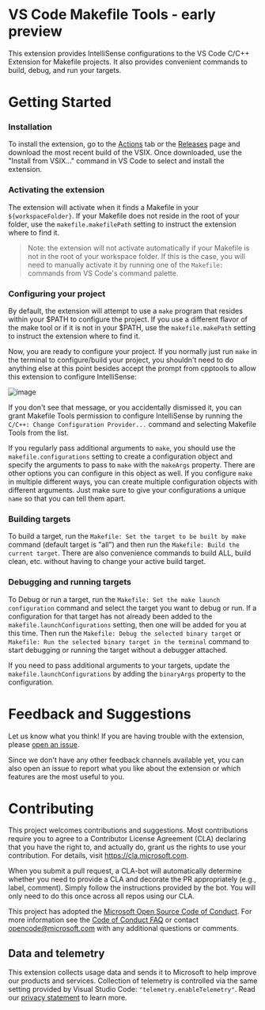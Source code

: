 # VS Code Makefile Tools - early preview

This extension provides IntelliSense configurations to the VS Code C/C++ Extension for Makefile projects.
It also provides convenient commands to build, debug, and run your targets.

# Getting Started

### Installation
To install the extension, go to the [Actions](https://github.com/microsoft/vscode-makefile-tools/actions)
tab or the [Releases](https://github.com/microsoft/vscode-makefile-tools/releases) page and download the
most recent build of the VSIX.  Once downloaded, use the "Install from VSIX..." command in VS Code to select
and install the extension.

### Activating the extension
The extension will activate when it finds a Makefile in your `${workspaceFolder}`. If your Makefile does not
reside in the root of your folder, use the `makefile.makefilePath` setting to instruct the extension where to
find it.
> Note: the extension will not activate automatically if your Makefile is not in the root of your workspace
folder. If this is the case, you will need to manually activate it by running one of the `Makefile:` commands
from VS Code's command palette.

### Configuring your project
By default, the extension will attempt to use a `make` program that resides within your $PATH to configure
the project.  If you use a different flavor of the make tool or if it is not in your $PATH, use the
`makefile.makePath` setting to instruct the extension where to find it.

Now, you are ready to configure your project. If you normally just run `make` in the terminal to
configure/build your project, you shouldn't need to do anything else at this point besides accept the prompt
from cpptools to allow this extension to configure IntelliSense:

![image](https://user-images.githubusercontent.com/12818240/94731434-9d1e3380-0319-11eb-98c4-cb80218b1b8b.png)

If you don't see that message, or you accidentally dismissed it, you can grant Makefile Tools permission to
configure IntelliSense by running the `C/C++: Change Configuration Provider...` command and selecting Makefile
Tools from the list.

If you regularly pass additional arguments to `make`, you should use the `makefile.configurations` setting
to create a configuration object and specify the arguments to pass to `make` with the `makeArgs` property.
There are other options you can configure in this object as well. If you configure `make` in multiple
different ways, you can create multiple configuration objects with different arguments. Just make sure to
give your configurations a unique `name` so that you can tell them apart.

### Building targets

To build a target, run the `Makefile: Set the target to be built by make` command (default target is "all")
and then run the `Makefile: Build the current target`.  There are also convenience commands to build ALL,
build clean, etc. without having to change your active build target.

### Debugging and running targets

To Debug or run a target, run the `Makefile: Set the make launch configuration` command and select the target
you want to debug or run. If a configuration for that target has not already been added to the
`makefile.launchConfigurations` setting, then one will be added for you at this time.  Then run the 
`Makefile: Debug the selected binary target` or `Makefile: Run the selected binary target in the terminal` 
command to start debugging or running the target without a debugger attached.

If you need to pass additional arguments to your targets, update the `makefile.launchConfigurations` by adding
the `binaryArgs` property to the configuration.

# Feedback and Suggestions

Let us know what you think! If you are having trouble with the extension, please
[open an issue](https://github.com/microsoft/vscode-makefile-tools/issues/new).

Since we don't have any other feedback channels available yet, you can also open an issue to report what you
like about the extension or which features are the most useful to you.

# Contributing

This project welcomes contributions and suggestions.  Most contributions require you to agree to a
Contributor License Agreement (CLA) declaring that you have the right to, and actually do, grant us
the rights to use your contribution. For details, visit https://cla.microsoft.com.

When you submit a pull request, a CLA-bot will automatically determine whether you need to provide
a CLA and decorate the PR appropriately (e.g., label, comment). Simply follow the instructions
provided by the bot. You will only need to do this once across all repos using our CLA.

This project has adopted the [Microsoft Open Source Code of Conduct](https://opensource.microsoft.com/codeofconduct/).
For more information see the [Code of Conduct FAQ](https://opensource.microsoft.com/codeofconduct/faq/) or
contact [opencode@microsoft.com](mailto:opencode@microsoft.com) with any additional questions or comments.

## Data and telemetry

This extension collects usage data and sends it to Microsoft to help improve our products and services. Collection of telemetry is controlled via the same setting provided by Visual Studio Code: `"telemetry.enableTelemetry"`. Read our [privacy statement](https://privacy.microsoft.com/en-us/privacystatement) to learn more.